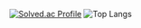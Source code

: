 [![Solved.ac Profile](http://mazassumnida.wtf/api/v2/generate_badge?boj=chrishoho)](https://solved.ac/chrishoho/)
![Top Langs](https://github-readme-stats.vercel.app/api/top-langs/?username=Kim-Young-Hoo&layout=Demo&theme=Demo)
